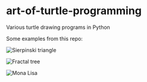 # art-of-turtle-programming
Various turtle drawing programs in Python

Some examples from this repo:

![Sierpinski triangle](https://raw.githubusercontent.com/asweigart/art-of-turtle-programming/master/fractals/sierpinski_triangle/sierpinski_triangle.png)

![Fractal tree](https://raw.githubusercontent.com/asweigart/art-of-turtle-programming/master/fractals/tree.png)

![Mona Lisa](https://raw.githubusercontent.com/asweigart/art-of-turtle-programming/master/artwork/mona_lisa/mona_lisa.png)

